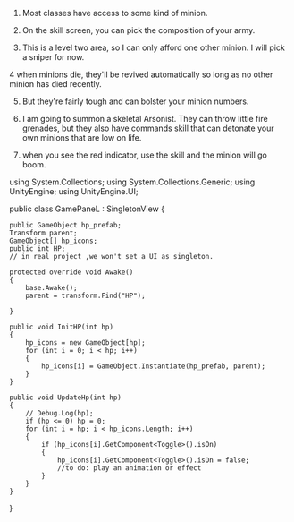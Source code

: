 1. Most classes have access to some kind of minion.

2. On the skill screen, you can pick the composition of your army.

3. This is a level two area, so I can only afford one other minion. I will pick a sniper for now.

4 when minions die, they'll be revived automatically so long as no other minion has died recently.

5. But they're fairly tough and can bolster your minion numbers.

6. I am going to summon a skeletal Arsonist. They can throw little fire grenades, but they also have commands skill that can detonate your own minions that are low on life.

7. when you see the red indicator, use the skill and the minion will go boom.

using System.Collections;
using System.Collections.Generic;
using UnityEngine;
using UnityEngine.UI;

public class GamePaneL : SingletonView<GamePaneL>
{

    public GameObject hp_prefab;
    Transform parent;
    GameObject[] hp_icons;
    public int HP;
    // in real project ,we won't set a UI as singleton.

    protected override void Awake()
    {
        base.Awake();
        parent = transform.Find("HP");

    }

    public void InitHP(int hp)
    {
        hp_icons = new GameObject[hp];
        for (int i = 0; i < hp; i++)
        {
            hp_icons[i] = GameObject.Instantiate(hp_prefab, parent);
        }
    }

    public void UpdateHp(int hp)
    {
        // Debug.Log(hp);
        if (hp <= 0) hp = 0;
        for (int i = hp; i < hp_icons.Length; i++)
        {
            if (hp_icons[i].GetComponent<Toggle>().isOn)
            {
                hp_icons[i].GetComponent<Toggle>().isOn = false;
                //to do: play an animation or effect
            }
        }
    }
}
